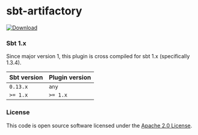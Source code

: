 
# sbt-artifactory

 [ ![Download](https://api.bintray.com/packages/hmrc/sbt-plugin-releases/sbt-artifactory/images/download.svg) ](https://bintray.com/hmrc/sbt-plugin-releases/sbt-artifactory/_latestVersion)

### Sbt 1.x

Since major version 1, this plugin is cross compiled for sbt 1.x (specifically 1.3.4).

| Sbt version | Plugin version |
| ----------- | -------------- |
| `0.13.x`    | `any`          |
| `>= 1.x`    | `>= 1.x`       |


### License

This code is open source software licensed under the [Apache 2.0 License]("http://www.apache.org/licenses/LICENSE-2.0.html").
